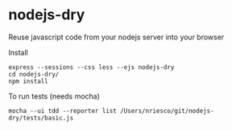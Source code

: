 nodejs-dry
==========

Reuse javascript code from your nodejs server into your browser


Install
````
express --sessions --css less --ejs nodejs-dry
cd nodejs-dry/
npm install
````

To run tests (needs mocha)
````
mocha --ui tdd --reporter list /Users/nriesco/git/nodejs-dry/tests/basic.js
````
